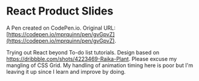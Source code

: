 # React Product Slides

A Pen created on CodePen.io. Original URL: [https://codepen.io/mprquinn/pen/gvGpvZ](https://codepen.io/mprquinn/pen/gvGpvZ).

Trying out React beyond To-do list tutorials. Design based on https://dribbble.com/shots/4223469-Raika-Plant.
Please excuse my mangling of CSS Grid.
My handling of animation timing here is poor but I'm leaving it up since I learn and improve by doing.
